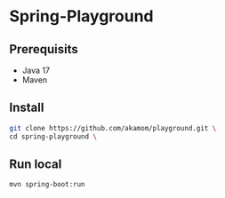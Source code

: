 # Spring-Playground
## Prerequisits
- Java 17
- Maven

## Install
```bash
git clone https://github.com/akamom/playground.git \
cd spring-playground \
```
## Run local
```bash
mvn spring-boot:run
```
